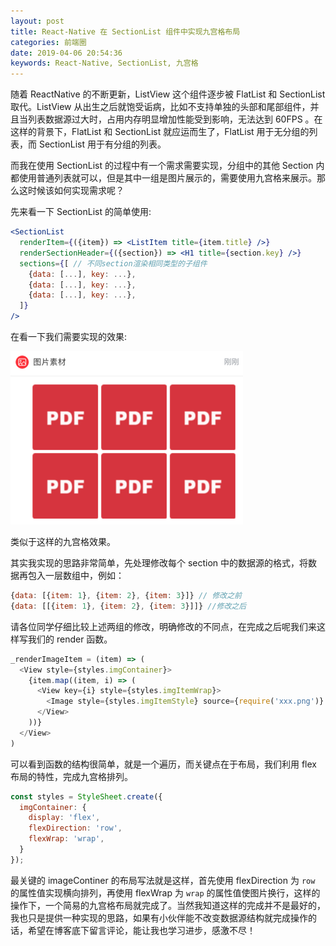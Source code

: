 ```yaml
---
layout: post
title: React-Native 在 SectionList 组件中实现九宫格布局
categories: 前端圈
date: 2019-04-06 20:54:36
keywords: React-Native, SectionList, 九宫格
---
```


随着 ReactNative 的不断更新，ListView 这个组件逐步被 FlatList 和 SectionList 取代。ListView 从出生之后就饱受诟病，比如不支持单独的头部和尾部组件，并且当列表数据源过大时，占用内存明显增加性能受到影响，无法达到 60FPS 。在这样的背景下，FlatList 和 SectionList 就应运而生了，FlatList 用于无分组的列表，而 SectionList 用于有分组的列表。

而我在使用 SectionList 的过程中有一个需求需要实现，分组中的其他 Section 内都使用普通列表就可以，但是其中一组是图片展示的，需要使用九宫格来展示。那么这时候该如何实现需求呢？

先来看一下 SectionList 的简单使用:

```jsx
<SectionList
  renderItem={({item}) => <ListItem title={item.title} />}
  renderSectionHeader={({section}) => <H1 title={section.key} />}
  sections={[ // 不同section渲染相同类型的子组件
    {data: [...], key: ...},
    {data: [...], key: ...},
    {data: [...], key: ...},
  ]}
/>
```

在看一下我们需要实现的效果:

![图片](../assets/images/rn_sectionlist.png)

类似于这样的九宫格效果。

其实我实现的思路非常简单，先处理修改每个 section 中的数据源的格式，将数据再包入一层数组中，例如：

```js
{data: [{item: 1}, {item: 2}, {item: 3}]} // 修改之前
{data: [[{item: 1}, {item: 2}, {item: 3}]]} //修改之后
```

请各位同学仔细比较上述两组的修改，明确修改的不同点，在完成之后呢我们来这样写我们的 render 函数。

```js
_renderImageItem = (item) => (
  <View style={styles.imgContainer}>
    {item.map((item, i) => (
      <View key={i} style={styles.imgItemWrap}>
        <Image style={styles.imgItemStyle} source={require('xxx.png')} />
      </View>
    ))}
  </View>
)
```

可以看到函数的结构很简单，就是一个遍历，而关键点在于布局，我们利用 flex 布局的特性，完成九宫格排列。

```js
const styles = StyleSheet.create({
  imgContainer: {
    display: 'flex',
    flexDirection: 'row',
    flexWrap: 'wrap',
  }
});
```

最关键的 imageContiner 的布局写法就是这样，首先使用 flexDirection 为 `row` 的属性值实现横向排列，再使用 flexWrap 为 `wrap` 的属性值使图片换行，这样的操作下，一个简易的九宫格布局就完成了。当然我知道这样的完成并不是最好的，我也只是提供一种实现的思路，如果有小伙伴能不改变数据源结构就完成操作的话，希望在博客底下留言评论，能让我也学习进步，感激不尽！
